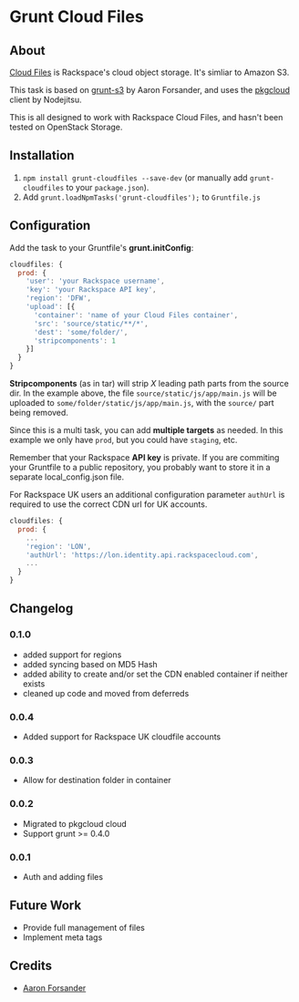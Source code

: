 # Grunt Cloud Files

## About
[Cloud Files](http://www.rackspace.com/cloud/files/) is Rackspace's cloud object storage. It's simliar to Amazon S3.

This task is based on [grunt-s3](https://github.com/pifantastic/grunt-s3) by Aaron Forsander,
and uses the [pkgcloud](https://github.com/nodejitsu/pkgcloud) client by Nodejitsu.

This is all designed to work with Rackspace Cloud Files, and hasn't been tested on OpenStack Storage.

## Installation
1. `npm install grunt-cloudfiles --save-dev` (or manually add `grunt-cloudfiles` to your `package.json`).
1. Add `grunt.loadNpmTasks('grunt-cloudfiles');` to `Gruntfile.js`

## Configuration

Add the task to your Gruntfile's **grunt.initConfig**:
```javascript
cloudfiles: {
  prod: {
    'user': 'your Rackspace username',
    'key': 'your Rackspace API key',
    'region': 'DFW',
    'upload': [{
      'container': 'name of your Cloud Files container',
      'src': 'source/static/**/*',
      'dest': 'some/folder/',
      'stripcomponents': 1
    }]
  }
}
```

**Stripcomponents** (as in tar) will strip _X_ leading path parts from the source dir.
In the example above, the file `source/static/js/app/main.js`
will be uploaded to `some/folder/static/js/app/main.js`, with the `source/` part being removed.

Since this is a multi task, you can add **multiple targets** as needed.
In this example we only have `prod`, but you could have `staging`, etc.

Remember that your Rackspace **API key** is private. If you are commiting your Gruntfile
to a public repository, you probably want to store it in a separate local_config.json file.

For Rackspace UK users an additional configuration parameter `authUrl` is required to use the correct CDN url for UK accounts.

```javascript
cloudfiles: {
  prod: {
    ...
    'region': 'LON',
    'authUrl': 'https://lon.identity.api.rackspacecloud.com',
    ...
  }
}
```

## Changelog

### 0.1.0

* added support for regions
* added syncing based on MD5 Hash
* added ability to create and/or set the CDN enabled container if neither exists
* cleaned up code and moved from deferreds

### 0.0.4

* Added support for Rackspace UK cloudfile accounts

### 0.0.3

* Allow for destination folder in container

### 0.0.2

* Migrated to pkgcloud cloud
* Support grunt >= 0.4.0

### 0.0.1

* Auth and adding files

## Future Work

* Provide full management of files
* Implement meta tags

## Credits
* [Aaron Forsander <pifantastic>](https://github.com/pifantastic/grunt-s3)

 [grunts3]: https://github.com/pifantastic/grunt-s3
 [noddecloudfiles]: https://github.com/nodejitsu/node-cloudfiles
 [nodejitsu]: https://github.com/nodejitsu
